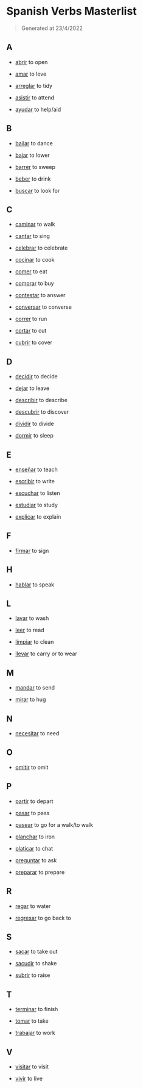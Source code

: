 # Spanish Verbs Masterlist
> Generated at 23/4/2022
  
## A
- [abrir](verbs/mlist/abrir.md)
  to open

- [amar](verbs/mlist/amar.md)
  to love

- [arreglar](verbs/mlist/arreglar.md)
  to tidy

- [asistir](verbs/mlist/asistir.md)
  to attend

- [ayudar](verbs/mlist/ayudar.md)
  to help/aid

## B
- [bailar](verbs/mlist/bailar.md)
  to dance

- [bajar](verbs/mlist/bajar.md)
  to lower

- [barrer](verbs/mlist/barrer.md)
  to sweep

- [beber](verbs/mlist/beber.md)
  to drink

- [buscar](verbs/mlist/buscar.md)
  to look for

## C
- [caminar](verbs/mlist/caminar.md)
  to walk

- [cantar](verbs/mlist/cantar.md)
  to sing

- [celebrar](verbs/mlist/celebrar.md)
  to celebrate

- [cocinar](verbs/mlist/cocinar.md)
  to cook

- [comer](verbs/mlist/comer.md)
  to eat

- [comprar](verbs/mlist/comprar.md)
  to buy

- [contestar](verbs/mlist/contestar.md)
  to answer

- [conversar](verbs/mlist/conversar.md)
  to converse

- [correr](verbs/mlist/correr.md)
  to run

- [cortar](verbs/mlist/cortar.md)
  to cut

- [cubrir](verbs/mlist/cubrir.md)
  to cover

## D
- [decidir](verbs/mlist/decidir.md)
  to decide

- [dejar](verbs/mlist/dejar.md)
  to leave

- [describir](verbs/mlist/describir.md)
  to describe

- [descubrir](verbs/mlist/descubrir.md)
  to discover

- [dividir](verbs/mlist/dividir.md)
  to divide

- [dormir](verbs/mlist/dormir.md)
  to sleep

## E
- [enseñar](verbs/mlist/enseñar.md)
  to teach

- [escribir](verbs/mlist/escribir.md)
  to write

- [escuchar](verbs/mlist/escuchar.md)
  to listen

- [estudiar](verbs/mlist/estudiar.md)
  to study

- [explicar](verbs/mlist/explicar.md)
  to explain

## F
- [firmar](verbs/mlist/firmar.md)
  to sign

## H
- [hablar](verbs/mlist/hablar.md)
  to speak

## L
- [lavar](verbs/mlist/lavar.md)
  to wash

- [leer](verbs/mlist/leer.md)
  to read

- [limpiar](verbs/mlist/limpiar.md)
  to clean

- [llevar](verbs/mlist/llevar.md)
  to carry or to wear

## M
- [mandar](verbs/mlist/mandar.md)
  to send

- [mirar](verbs/mlist/mirar.md)
  to hug

## N
- [necesitar](verbs/mlist/necesitar.md)
  to need

## O
- [omitir](verbs/mlist/omitir.md)
  to omit

## P
- [partir](verbs/mlist/partir.md)
  to depart

- [pasar](verbs/mlist/pasar.md)
  to pass

- [pasear](verbs/mlist/pasear.md)
  to go for a walk/to walk

- [planchar](verbs/mlist/planchar.md)
  to iron

- [platicar](verbs/mlist/platicar.md)
  to chat

- [preguntar](verbs/mlist/preguntar.md)
  to ask

- [preparar](verbs/mlist/preparar.md)
  to prepare

## R
- [regar](verbs/mlist/regar.md)
  to water

- [regresar](verbs/mlist/regresar.md)
  to go back to

## S
- [sacar](verbs/mlist/sacar.md)
  to take out

- [sacudir](verbs/mlist/sacudir.md)
  to shake

- [subrir](verbs/mlist/subrir.md)
  to raise

## T
- [terminar](verbs/mlist/terminar.md)
  to finish

- [tomar](verbs/mlist/tomar.md)
  to take

- [trabajar](verbs/mlist/trabajar.md)
  to work

## V
- [visitar](verbs/mlist/visitar.md)
  to visit

- [vivir](verbs/mlist/vivir.md)
  to live
